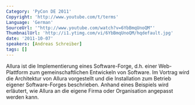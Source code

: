 ```yaml
---
Category: 'PyCon DE 2011'
Copyright: 'http://www.youtube.com/t/terms'
Language: 'German'
SourceUrl: '"http://www.youtube.com/watch?v=6YbBmqUnoQM"'
ThumbnailUrl: 'http://i1.ytimg.com/vi/6YbBmqUnoQM/hqdefault.jpg'
date: '2011-10-07'
speakers: [Andreas Schreiber]
tags: []
---
```

Allura ist die Implementierung eines Software-Forge, d.h. einer Web-Plattform zum gemeinschaftlichen Entwickeln von Software. Im Vortrag wird die Architektur von Allura vorgestellt und die Installation zum Betrieb eigener Software-Forges beschrieben. Anhand eines Beispiels wird erläutert, wie Allura an die eigene Firma oder Organisation angepasst werden kann.
